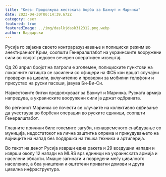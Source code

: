 ```yaml
---
title: "Киев: Продолжува жестоката борба за Бахмут и Маринка"
date: 2023-04-30T00:14:39.672Z
category: свет
featured: true
featuredImage: ../img/daslkjdask312312.png.webp
author: Вардарски
---
```


Русија го зајакна своето контраразузнавање и полициски режим во анектираниот Крим, соопшти Генералштабот на украинските вооружени сили во својот редовен вечерен оперативен извештај.

Од 26 април бројот на патроли е зголемен, полициските пунктови на локалните патишта се засилени со офицери на ФСБ кои вршат случајни проверки на цивили, вклучително и проверки за мобилни телефони и присуство на руски пасоши, јавува Би-Би-Си.

Најжестоките битки продолжуваат за Бахмут и Маринка. Руската армија напредува, а украинските вооружени сили ја држат одбраната.

Во регионот Маринка се почести се случаите на колективно одбивање да учествува во борбени операции во руските единици, соопшти Генералштабот.

Главните причини биле големите загуби, ненавременото снабдување со муниција, недостатокот на лична заштитна опрема и принудувањето на војниците на напад без поддршка на тешка техника и артилерија.

Во текот на денот Русија изврши една ракета и 29 воздушни напади и изврши околу 12 напади на MLRS врз единици на украинската армија и населени области. Имаше загинати и повредени меѓу цивилното население, а беа уништени и оштетени приватни домови и друга цивилна инфраструктура.

